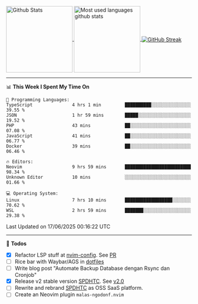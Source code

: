 <a href="https://github.com/anuraghazra/github-readme-stats">
  <img 
        height=180
        align="center" 
        src="https://github-readme-stats.vercel.app/api?username=rizkyilhampra&rank_icon=github&show_icons=true&theme=catppuccin_mocha&hide_border=true&include_all_commits=true&count_private=true&card_width=270" 
        alt="Github Stats" 
    />
</a>
<a href="https://github.com/anuraghazra/github-readme-stats">
  <img 
        height=180
        align="center" 
        src="https://github-readme-stats.vercel.app/api/top-langs/?username=rizkyilhampra&layout=compact&theme=catppuccin_mocha&hide_border=true&langs_count=8" 
        alt="Most used languages github stats" 
    />
</a>
<a href="https://git.io/streak-stats"><img src="https://streak-stats.demolab.com?user=rizkyilhampra&theme=catppuccin-mocha&hide_border=true" align="center" alt="GitHub Streak" /></a>

---

<!--START_SECTION:waka-->
📊 **This Week I Spent My Time On** 

```text
💬 Programming Languages: 
TypeScript               4 hrs 1 min         ██████████░░░░░░░░░░░░░░░   39.55 % 
JSON                     1 hr 59 mins        █████░░░░░░░░░░░░░░░░░░░░   19.52 % 
PHP                      43 mins             ██░░░░░░░░░░░░░░░░░░░░░░░   07.08 % 
JavaScript               41 mins             ██░░░░░░░░░░░░░░░░░░░░░░░   06.77 % 
Docker                   39 mins             ██░░░░░░░░░░░░░░░░░░░░░░░   06.46 % 

🔥 Editors: 
Neovim                   9 hrs 59 mins       █████████████████████████   98.34 % 
Unknown Editor           10 mins             ░░░░░░░░░░░░░░░░░░░░░░░░░   01.66 % 

💻 Operating System: 
Linux                    7 hrs 10 mins       ██████████████████░░░░░░░   70.62 % 
WSL                      2 hrs 59 mins       ███████░░░░░░░░░░░░░░░░░░   29.38 % 
```


 Last Updated on 17/06/2025 00:16:22 UTC
<!--END_SECTION:waka-->

---

📒 **Todos**
<br>
- [x] Refactor LSP stuff at [nvim-config](https://github.com/rizkyilhampra/nvim-config). See [PR](https://github.com/rizkyilhampra/nvim-config/pull/9)
- [ ] Rice bar with Waybar/AGS in [dotfiles](https://github.com/rizkyilhampra/dotfiles)
- [ ] Write blog post "Automate Backup Database dengan Rsync dan Cronjob"
- [x] Release v2 stable version [SPDHTC](https://github.com/rizkyilhampra/spdhtc). See [v2.0](https://github.com/rizkyilhampra/spdhtc/releases/tag/v2.0)
- [ ] Rewrite and rebrand [SPDHTC](https://github.com/rizkyilhampra/spdhtc) as OSS SaaS platform.
- [ ] Create an Neovim plugin `malas-ngodonf.nvim`
